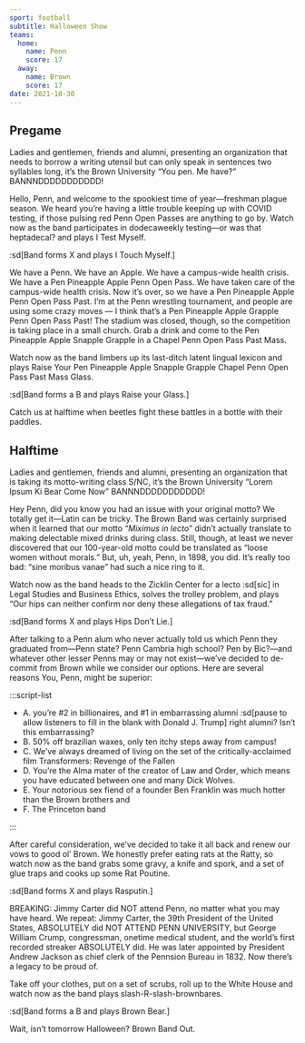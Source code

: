 ```yaml
---
sport: football
subtitle: Halloween Show
teams:
  home:
    name: Penn
    score: 17
  away:
    name: Brown
    score: 17
date: 2021-10-30
---
```


## Pregame

Ladies and gentlemen, friends and alumni, presenting an organization that needs to borrow a writing utensil but can only speak in sentences two syllables long, it’s the Brown University “You pen. Me have?” BANNNDDDDDDDDDDD!

Hello, Penn, and welcome to the spookiest time of year—freshman plague season. We heard you’re having a little trouble keeping up with COVID testing, if those pulsing red Penn Open Passes are anything to go by. Watch now as the band participates in dodecaweekly testing—or was that heptadecal? and plays I Test Myself.

:sd[Band forms X and plays I Touch Myself.]

We have a Penn. We have an Apple. We have a campus-wide health crisis. We have a Pen Pineapple Apple Penn Open Pass. We have taken care of the campus-wide health crisis. Now it’s over, so we have a Pen Pineapple Apple Penn Open Pass Past. I’m at the Penn wrestling tournament, and people are using some crazy moves — I think that’s a Pen Pineapple Apple Grapple Penn Open Pass Past! The stadium was closed, though, so the competition is taking place in a small church. Grab a drink and come to the Pen Pineapple Apple Snapple Grapple in a Chapel Penn Open Pass Past Mass.

Watch now as the band limbers up its last-ditch latent lingual lexicon and plays Raise Your Pen Pineapple Apple Snapple Grapple Chapel Penn Open Pass Past Mass Glass.

:sd[Band forms a B and plays Raise your Glass.]

Catch us at halftime when beetles fight these battles in a bottle with their paddles.

## Halftime

Ladies and gentlemen, friends and alumni, presenting an organization that is taking its motto-writing class S/NC, it’s the Brown University “Lorem Ipsum Ki Bear Come Now” BANNNDDDDDDDDDDD!

Hey Penn, did you know you had an issue with your original motto? We totally get it—Latin can be tricky. The Brown Band was certainly surprised when it learned that our motto “_Miximus in lecto_” didn’t actually translate to making delectable mixed drinks during class. Still, though, at least we never discovered that our 100-year-old motto could be translated as “loose women without morals.” But, uh, yeah, Penn, in 1898, you did. It’s really too bad: “sine moribus vanae” had such a nice ring to it.

Watch now as the band heads to the Zicklin Center for a lecto :sd[sic] in Legal Studies and Business Ethics, solves the trolley problem, and plays “Our hips can neither confirm nor deny these allegations of tax fraud.”

:sd[Band forms X and plays Hips Don’t Lie.]

After talking to a Penn alum who never actually told us which Penn they graduated from—Penn state? Penn Cambria high school? Pen by Bic?—and whatever other lesser Penns may or may not exist—we’ve decided to de-commit from Brown while we consider our options. Here are several reasons You, Penn, might be superior:

:::script-list

- A. you’re #2 in billionaires, and #1 in embarrassing alumni :sd[pause to allow listeners to fill in the blank with Donald J. Trump] right alumni? Isn’t this embarrassing?
- B. 50% off brazilian waxes, only ten itchy steps away from campus!
- C. We’ve always dreamed of living on the set of the critically-acclaimed film Transformers: Revenge of the Fallen
- D. You’re the Alma mater of the creator of Law and Order, which means you have educated between one and many Dick Wolves.
- E. Your notorious sex fiend of a founder Ben Franklin was much hotter than the Brown brothers and
- F. The Princeton band

:::

After careful consideration, we’ve decided to take it all back and renew our vows to good ol’ Brown. We honestly prefer eating rats at the Ratty, so watch now as the band grabs some gravy, a knife and spork, and a set of glue traps and cooks up some Rat Poutine.

:sd[Band forms X and plays Rasputin.]

BREAKING: Jimmy Carter did NOT attend Penn, no matter what you may have heard. We repeat: Jimmy Carter, the 39th President of the United States, ABSOLUTELY did NOT ATTEND PENN UNIVERSITY, but George William Crump, congressman, onetime medical student, and the world’s first recorded streaker ABSOLUTELY did. He was later appointed by President Andrew Jackson as chief clerk of the Pennsion Bureau in 1832. Now there’s a legacy to be proud of.

Take off your clothes, put on a set of scrubs, roll up to the White House and watch now as the band plays slash-R-slash-brownbares.

:sd[Band forms a B and plays Brown Bear.]

Wait, isn’t tomorrow Halloween? Brown Band Out.
